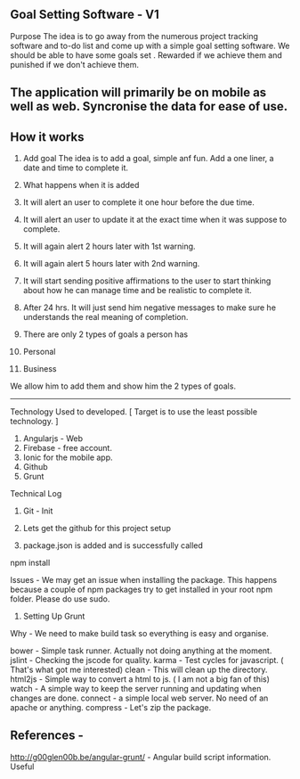 Goal Setting Software - V1
----------------------------------------

Purpose
The idea is to go away from the numerous project tracking software and to-do list and come up with a simple goal setting software.
We should be able to have some goals set . Rewarded if we achieve them and punished if we don't achieve them.

The application will primarily be on mobile as well as web. Syncronise the data for ease of use.
-----------------------------------------

How it works
----------------------------------------

1. Add goal
The idea is to add a goal, simple anf fun. Add a one liner, a date and time to complete it.
2. What happens when it is added
1. It will alert an user to complete it one hour before the due time.
2. It will alert an user to update it at the exact time when it was suppose to complete.
3. It will again alert 2 hours later with 1st warning.
4. It will again alert 5 hours later with 2nd warning.
5. It will start sending positive affirmations to the user to start thinking about how he can manage time and be realistic to complete it.
6. After 24 hrs. It will just send him negative messages to make sure he understands the real meaning of completion.

2. There are only 2 types of goals a person has
1. Personal
2. Business

We allow him to add them and show him the 2 types of goals.

-------------------------------------

Technology Used to developed. [ Target is to use the least possible technology. ]

1. Angularjs - Web
2. Firebase - free account.
3. Ionic for the mobile app.
4. Github
5. Grunt

Technical Log
1. Git - Init

2. Lets get the github for this project setup

3. package.json is added and is successfully called

npm install

Issues - We may get an issue when installing the package. This happens because a couple of npm packages
try to get installed in your root npm folder. Please do use sudo.


1. Setting Up Grunt

Why - We need to make build task so everything is easy and organise.


 bower - Simple task runner. Actually not doing anything at the moment.
 jslint - Checking the jscode for quality.
 karma - Test cycles for javascript. ( That's what got me interested)
 clean - This will clean up the directory.
 html2js - Simple way to convert a html to js. ( I am not a big fan of this)
 watch - A simple way to keep the server running and updating when changes are done.
 connect - a simple local web server. No need of an apache or anything.
 compress - Let's zip the package.





References -
---------------------
http://g00glen00b.be/angular-grunt/ - Angular build script information. Useful
